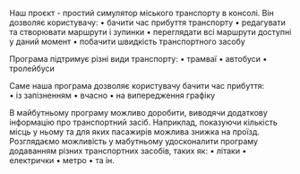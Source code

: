 Наш проєкт - простий симулятор міського транспорту в консолі. Він дозволяє користувачу:
• бачити час прибуття транспорту
• редагувати та створювати маршрути і зупинки
• переглядати всі маршрути доступні у даний момент
• побачити швидкість транспортного засобу

Програма підтримує різні види транспорту:
• трамваї
• автобуси 
• тролейбуси

Саме наша програма дозволяє користувачу бачити час прибуття:  
• із запізненням
• вчасно
• на випередження графіку

В майбутньому програму можливо доробити, виводячи додаткову інформацію про транспортний засіб. Наприклад, показуючи кількість місць у ньому та для яких пасажирів можлива знижка на проїзд. Розглядаємо можливість у мабутньому удосконалити програму додаванням різних транспортних засобів, таких як:
• літаки
• електрички
• метро
• та ін.
